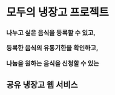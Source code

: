 # 모두의 냉장고 프로젝트

<h3> 
  나누고 싶은 음식을 등록할 수 있고,

  
  등록한 음식의 유통기한을 확인하고,
  
  나눔을 원하는 음식을 신청할 수 있는 
  
  ## 공유 냉장고 웹 서비스

  
</h3>
